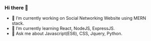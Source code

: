 ### Hi there 👋


- 🔭 I’m currently working on Social Networking Website using MERN stack.
- 🌱 I’m currently learning React, NodeJS, ExpressJS.
- 💬 Ask me about Javascript(ES6), CSS, Jquery, Python.
